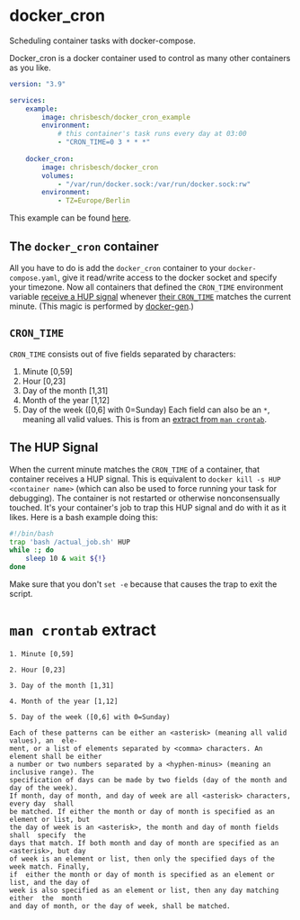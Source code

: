 # docker_cron
Scheduling container tasks with docker-compose.

Docker_cron is a docker container used to control as many other containers as you like.
```yaml
version: "3.9"

services:
    example:
        image: chrisbesch/docker_cron_example
        environment:
            # this container's task runs every day at 03:00
            - "CRON_TIME=0 3 * * *"
      
    docker_cron:
        image: chrisbesch/docker_cron
        volumes:
            - "/var/run/docker.sock:/var/run/docker.sock:rw"
        environment:
            - TZ=Europe/Berlin
```
This example can be found [here](https://github.com/christopher-besch/docker_cron/tree/main/example).

## The `docker_cron` container
All you have to do is add the `docker_cron` container to your `docker-compose.yaml`, give it read/write access to the docker socket and specify your timezone.
Now all containers that defined the `CRON_TIME` environment variable [receive a HUP signal](#the-hup-signal) whenever [their `CRON_TIME`](#cron_time) matches the current minute.
(This magic is performed by [docker-gen](https://github.com/nginx-proxy/docker-gen).)

## `CRON_TIME`
`CRON_TIME` consists out of five fields separated by <blank> characters:
1. Minute [0,59]
2. Hour [0,23]
3. Day of the month [1,31]
4. Month of the year [1,12]
5. Day of the week ([0,6] with 0=Sunday)
Each field can also be an `*`, meaning all valid values.
This is from an [extract from `man crontab`](#man-crontab-extract).

## The HUP Signal
When the current minute matches the `CRON_TIME` of a container, that container receives a HUP signal.
This is equivalent to `docker kill -s HUP <container name>` (which can also be used to force running your task for debugging).
The container is not restarted or otherwise nonconsensually touched.
It's your container's job to trap this HUP signal and do with it as it likes.
Here is a bash example doing this:
```bash
#!/bin/bash
trap 'bash /actual_job.sh' HUP
while :; do
    sleep 10 & wait ${!}
done
```
Make sure that you don't `set -e` because that causes the trap to exit the script.

# `man crontab` extract
```
1. Minute [0,59]

2. Hour [0,23]

3. Day of the month [1,31]

4. Month of the year [1,12]

5. Day of the week ([0,6] with 0=Sunday)

Each of these patterns can be either an <asterisk> (meaning all valid values), an  ele‐
ment, or a list of elements separated by <comma> characters. An element shall be either
a number or two numbers separated by a <hyphen-minus> (meaning an inclusive range). The
specification of days can be made by two fields (day of the month and day of the week).
If month, day of month, and day of week are all <asterisk> characters, every day  shall
be matched. If either the month or day of month is specified as an element or list, but
the day of week is an <asterisk>, the month and day of month fields shall  specify  the
days that match. If both month and day of month are specified as an <asterisk>, but day
of week is an element or list, then only the specified days of the week match. Finally,
if  either the month or day of month is specified as an element or list, and the day of
week is also specified as an element or list, then any day matching  either  the  month
and day of month, or the day of week, shall be matched.
```
